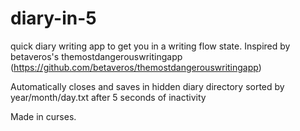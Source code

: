 # diary-in-5
quick diary writing app to get you in a writing flow state. Inspired by betaveros's themostdangerouswritingapp (https://github.com/betaveros/themostdangerouswritingapp)

Automatically closes and saves in hidden diary directory sorted by year/month/day.txt after 5 seconds of inactivity

Made in curses.
